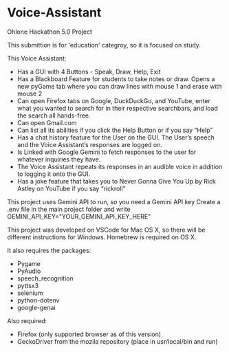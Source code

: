 # Voice-Assistant
Ohlone Hackathon 5.0 Project 

This submittion is for 'education' categroy, so it is focused on study.

This Voice Assistant:
- Has a GUI with 4 Buttons - Speak, Draw, Help, Exit
- Has a Blackboard Feature for students to take notes or draw. Opens a new pyGame tab where you can draw lines with mouse 1 and erase with mouse 2
- Can open Firefox tabs on Google, DuckDuckGo, and YouTube, enter what you wanted to search for in their respective searchbars, and load the search all hands-free.
- Can open Gmail.com
- Can list all its abilities if you click the Help Button or if you say “Help”
- Has a chat history feature for the User on the GUI. The User’s speech and the Voice Assistant’s responses are logged on.
- Is Linked with Google Gemini to fetch responses to the user for whatever inquiries they have.
- The Voice Assistant repeats its responses in an audible voice in addition to logging it onto the GUI.
- Has a joke feature that takes you to Never Gonna Give You Up by Rick Astley on YouTube if you say “rickroll”

This project uses Gemini API to run, so you need a Gemini API key
Create a .env file in the main project folder and write 
GEMINI_API_KEY="YOUR_GEMINI_API_KEY_HERE"

This project was developed on VSCode for Mac OS X, so there will be different 
instructions for Windows. Homebrew is required on OS X. 

It also requires the packages:
* Pygame
* PyAudio
* speech_recognition
* pyttsx3
* selenium
* python-dotenv
* google-genai

Also required:
 - Firefox (only supported browser as of this version)
 - GeckoDriver from the mozila repository (place in usr/local/bin and run)
